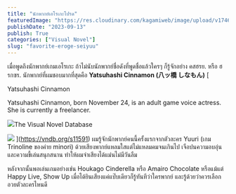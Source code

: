 ```yaml
---
title: "นักพากย์เอโรเกะโปรด"
featuredImage: "https://res.cloudinary.com/kagamiweb/image/upload/v1746283868/blog.coregamehd.com/favorite-eroge-seiyuu.jpg"
publishDate: "2023-09-13"
publish: True
categories: ["Visual Novel"]
slug: "favorite-eroge-seiyuu"
---
```



เมื่อพูดถึงนักพากย์เกมเอโรเกะ ถ้าไม่นับนักพากย์ชื่อดังที่พูดชื่อแล้วใครๆ ก็รู้จักอย่าง คสฮรย. หรือ ฮรกซร. นักพากย์ที่ผมชอบมากที่สุดคือ **Yatsuhashi Cinnamon (八ッ橋 しなもん)**
[

Yatsuhashi Cinnamon

Yatsuhashi Cinnamon, born November 24, is an adult game voice actress. She is currently a freelancer.

![](https://vndb.org/favicon.ico)The Visual Novel Database

![](https://s.vndb.org/s/angel-bg.jpg)
](https://vndb.org/s11591)
ผมรู้จักนักพากย์คนนี้ครั้งแรกจากตัวละคร Yuuri (เกม Trinoline ของค่าย minori) ด้วยเสียงพากย์แหลมใสแต่ไม่แหลมคมจนเกินไป เจือปนความอบอุ่นและความขี้เล่นสนุกสนาน ทำให้ผมจำเสียงได้แม่นไม่มีวันลืม

หลังจากนั้นพอเล่นเกมอย่างเช่น Houkago Cinderella หรือ Amairo Chocolate หรือแม้แต่ Happy Live, Show Up เมื่อได้ยินเสียงแค่แป๊บเดียวก็รู้ทันทีว่าใครพากย์ และรู้ด้วยว่าควรเลือกอวยตัวละครไหนดี
